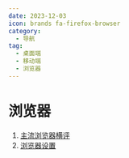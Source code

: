 ```yaml
---
date: 2023-12-03
icon: brands fa-firefox-browser
category:
  - 导航
tag:
  - 桌面端
  - 移动端
  - 浏览器
---
```


# 浏览器

1. [主流浏览器横评](./assess.md)
2. [浏览器设置](./settings.md)
